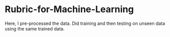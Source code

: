 # Rubric-for-Machine-Learning
Here, I pre-processed the data. Did training and then testing on unseen data using the same trained data.
